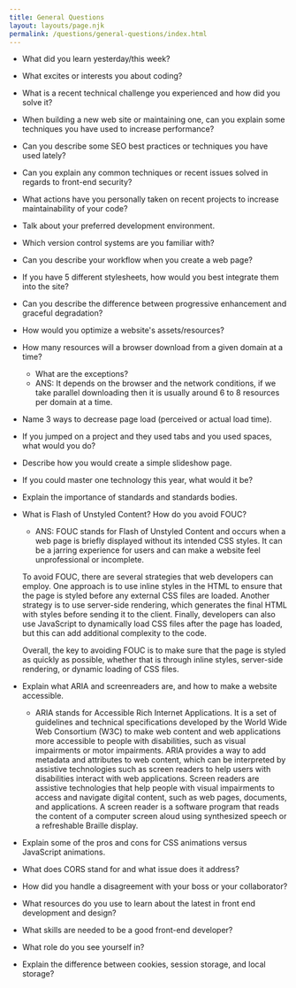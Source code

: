 ```yaml
---
title: General Questions
layout: layouts/page.njk
permalink: /questions/general-questions/index.html
---
```


- What did you learn yesterday/this week?
- What excites or interests you about coding?
- What is a recent technical challenge you experienced and how did you solve it?
- When building a new web site or maintaining one, can you explain some techniques you have used to increase performance?
- Can you describe some SEO best practices or techniques you have used lately?
- Can you explain any common techniques or recent issues solved in regards to front-end security?
- What actions have you personally taken on recent projects to increase maintainability of your code?
- Talk about your preferred development environment.
- Which version control systems are you familiar with?
- Can you describe your workflow when you create a web page?
- If you have 5 different stylesheets, how would you best integrate them into the site?
- Can you describe the difference between progressive enhancement and graceful degradation?
- How would you optimize a website's assets/resources?
- How many resources will a browser download from a given domain at a time?
  - What are the exceptions?
  - ANS: It depends on the browser and the network conditions, if we take parallel downloading then it is usually around 6 to 8
    resources per domain at a time.
- Name 3 ways to decrease page load (perceived or actual load time).
- If you jumped on a project and they used tabs and you used spaces, what would you do?
- Describe how you would create a simple slideshow page.
- If you could master one technology this year, what would it be?
- Explain the importance of standards and standards bodies.
- What is Flash of Unstyled Content? How do you avoid FOUC?

  - ANS: FOUC stands for Flash of Unstyled Content and occurs when a web page is briefly displayed without its intended CSS styles. It can be a jarring experience for users and can make a website feel unprofessional or incomplete.

  To avoid FOUC, there are several strategies that web developers can employ. One approach is to use inline styles in the HTML to ensure that the page is styled before any external CSS files are loaded. Another strategy is to use server-side rendering, which generates the final HTML with styles before sending it to the client. Finally, developers can also use JavaScript to dynamically load CSS files after the page has loaded, but this can add additional complexity to the code.

  Overall, the key to avoiding FOUC is to make sure that the page is styled as quickly as possible, whether that is through inline styles, server-side rendering, or dynamic loading of CSS files.

- Explain what ARIA and screenreaders are, and how to make a website accessible.
  - ARIA stands for Accessible Rich Internet Applications. It is a set of guidelines and technical specifications developed by the World Wide Web Consortium (W3C) to make web content and web applications more accessible to people with disabilities, such as visual impairments or motor impairments. ARIA provides a way to add metadata and attributes to web content, which can be interpreted by assistive technologies such as screen readers to help users with disabilities interact with web applications.
    Screen readers are assistive technologies that help people with visual impairments to access and navigate digital content, such as web pages, documents, and applications. A screen reader is a software program that reads the content of a computer screen aloud using synthesized speech or a refreshable Braille display.
- Explain some of the pros and cons for CSS animations versus JavaScript animations.
- What does CORS stand for and what issue does it address?
- How did you handle a disagreement with your boss or your collaborator?
- What resources do you use to learn about the latest in front end development and design?
- What skills are needed to be a good front-end developer?
- What role do you see yourself in?
- Explain the difference between cookies, session storage, and local storage?
